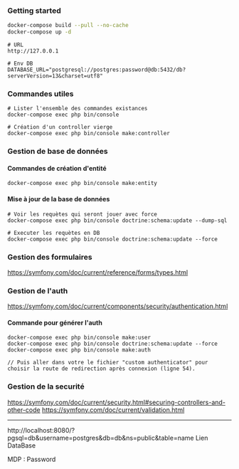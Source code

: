 ### Getting started

```bash
docker-compose build --pull --no-cache
docker-compose up -d
```

```
# URL
http://127.0.0.1

# Env DB
DATABASE_URL="postgresql://postgres:password@db:5432/db?serverVersion=13&charset=utf8"
```

### Commandes utiles
```
# Lister l'ensemble des commandes existances 
docker-compose exec php bin/console

# Création d'un controller vierge
docker-compose exec php bin/console make:controller
```

### Gestion de base de données

#### Commandes de création d'entité
```
docker-compose exec php bin/console make:entity
```

#### Mise à jour de la base de données
```
# Voir les requètes qui seront jouer avec force
docker-compose exec php bin/console doctrine:schema:update --dump-sql

# Executer les requètes en DB
docker-compose exec php bin/console doctrine:schema:update --force
```

### Gestion des formulaires 
https://symfony.com/doc/current/reference/forms/types.html

### Gestion de l'auth
https://symfony.com/doc/current/components/security/authentication.html

#### Commande pour générer l'auth
```
docker-compose exec php bin/console make:user
docker-compose exec php bin/console doctrine:schema:update --force
docker-compose exec php bin/console make:auth

// Puis aller dans votre le fichier "custom authenticator" pour choisir la route de redirection après connexion (ligne 54).
```

### Gestion de la securité 
https://symfony.com/doc/current/security.html#securing-controllers-and-other-code
https://symfony.com/doc/current/validation.html

_______________________________________________________________________

http://localhost:8080/?pgsql=db&username=postgres&db=db&ns=public&table=name
Lien DataBase

MDP : Password

